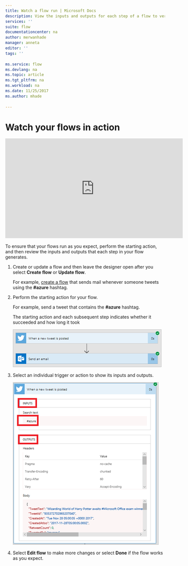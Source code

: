 ```yaml
---
title: Watch a flow run | Microsoft Docs
description: View the inputs and outputs for each step of a flow to verify that it behaves as expected.
services: ''
suite: flow
documentationcenter: na
author: merwanhade
manager: anneta
editor: ''
tags: ''

ms.service: flow
ms.devlang: na
ms.topic: article
ms.tgt_pltfrm: na
ms.workload: na
ms.date: 11/25/2017
ms.author: mhade

---
```

# Watch your flows in action

<iframe width="560" height="315" src="https://www.youtube.com/embed/3wPoUCGm7Yg" frameborder="0" allowfullscreen></iframe>

To ensure that your flows run as you expect, perform the starting action, and then review the inputs and outputs that each step in your flow generates.

1. Create or update a flow and then leave the designer open after you select **Create flow** or **Update flow**.

     For example, [create a flow](get-started-logic-flow.md) that sends mail whenever someone tweets using the **#azure** hashtag.
1. Perform the starting action for your flow.

    For example, send a tweet that contains the **#azure** hashtag.

    The starting action and each subsequent step indicates whether it succeeded and how long it took

    ![Image of a successful run](./media/see-a-flow-run/successful-flow-run.png)
1. Select an individual trigger or action to show its inputs and outputs.

    ![Image of a successful run with expanded cards](./media/see-a-flow-run/successful-flow-expanded-cards.png)
1. Select **Edit flow** to make more changes or select **Done** if the flow works as you expect.
